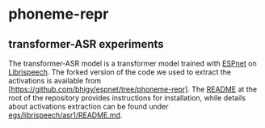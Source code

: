 # phoneme-repr

## transformer-ASR experiments

The transformer-ASR model is a transformer model trained with
[ESPnet](https://github.com/espnet/espnet) on
[Librispeech](http://www.openslr.org/12/). The forked version of the code we
used to extract the activations is available from
[https://github.com/bhigy/espnet/tree/phoneme-repr]. The
[README](https://github.com/bhigy/espnet/blob/phoneme-repr/README.md) at the
root of the repository provides instructions for installation, while details about
activations extraction can be found under
[egs/librispeech/asr1/README.md](https://github.com/bhigy/espnet/blob/master/egs/librispeech/asr1/README.md).
